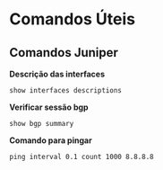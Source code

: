 # Comandos Úteis

## Comandos Juniper

**Descrição das interfaces**
```
show interfaces descriptions
```

**Verificar sessão bgp**
```
show bgp summary
```

**Comando para pingar**

```
ping interval 0.1 count 1000 8.8.8.8
```
